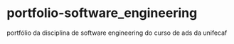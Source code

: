 # portfolio-software_engineering
portfólio da disciplina de software engineering do curso de ads da unifecaf
